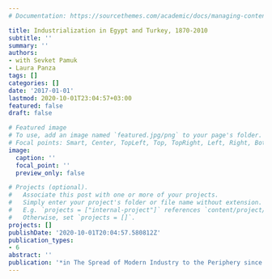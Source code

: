 ```yaml
---
# Documentation: https://sourcethemes.com/academic/docs/managing-content/

title: Industrialization in Egypt and Turkey, 1870-2010
subtitle: ''
summary: ''
authors:
- with Sevket Pamuk
- Laura Panza
tags: []
categories: []
date: '2017-01-01'
lastmod: 2020-10-01T23:04:57+03:00
featured: false
draft: false

# Featured image
# To use, add an image named `featured.jpg/png` to your page's folder.
# Focal points: Smart, Center, TopLeft, Top, TopRight, Left, Right, BottomLeft, Bottom, BottomRight.
image:
  caption: ''
  focal_point: ''
  preview_only: false

# Projects (optional).
#   Associate this post with one or more of your projects.
#   Simply enter your project's folder or file name without extension.
#   E.g. `projects = ["internal-project"]` references `content/project/deep-learning/index.md`.
#   Otherwise, set `projects = []`.
projects: []
publishDate: '2020-10-01T20:04:57.580812Z'
publication_types:
- 6
abstract: ''
publication: '*in The Spread of Modern Industry to the Periphery since 1871, pp.142-165, Oxford University Press*'
---
```

